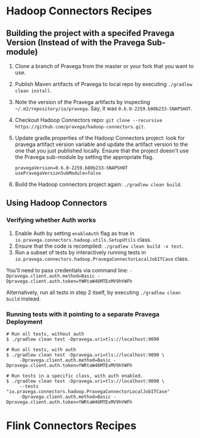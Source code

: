 # Hadoop Connectors Recipes 

## Building the project with a specifed Pravega Version (Instead of with the Pravega Sub-module)

1. Clone a branch of Pravega from the master or your fork that you want to use.
2. Publish Maven artifacts of Pravega to local repo by executing `./gradlew clean install`. 
3. Note the version of the Pravega artifacts by inspecting `~/.m2/repository/io/pravega`. Say, it was `0.6.0-2259.b80b233-SNAPSHOT`.  
4. Checkout Hadoop Connectors repo: `git clone --recursive https://github.com/pravega/hadoop-connectors.git`. 
5. Update gradle.properties of the Hadoop Connectors project: look for pravega artifact version variable and update the artifact version to the one that you just published locally. Ensure that the project doesn't use the Pravega sub-module by setting the appropriate flag.
   
   ```
   pravegaVersion=0.6.0-2259.b80b233-SNAPSHOT
   usePravegaVersionSubModule=false
   ```
6. Build the Hadoop connectors project again: `./gradlew clean build`.

## Using Hadoop Connectors

### Verifying whether Auth works

1. Enable Auth by setting `enableAuth` flag as true in `io.pravega.connectors.hadoop.utils.SetupUtils` class.
2. Ensure that the code is recompiled: `./gradlew clean build -x test`. 
3. Run a subset of tests by interactively running tests in `io.pravega.connectors.hadoop.PravegaConnectorLocalJobITCase` class. 

You'll need to pass credentials via command line: 
`-Dpravega.client.auth.method=Basic -Dpravega.client.auth.token=YWRtaW46MTExMV9hYWFh`

Alternatively, run all tests in step 2 itself, by executing `./gradlew clean build` instead.


### Running tests with it pointing to a separate Pravega Deployment

```
# Run all tests, without auth
$ ./gradlew clean test -Dpravega.uri=tls://localhost:9090

# Run all tests, with auth 
$ ./gradlew clean test -Dpravega.uri=tls://localhost:9090 \
     -Dpravega.client.auth.method=Basic -Dpravega.client.auth.token=YWRtaW46MTExMV9hYWFh
     
# Run tests in a specific class, with auth enabled.
$ ./gradlew clean test -Dpravega.uri=tls://localhost:9090 \
     --tests "io.pravega.connectors.hadoop.PravegaConnectorLocalJobITCase"
     -Dpravega.client.auth.method=Basic -Dpravega.client.auth.token=YWRtaW46MTExMV9hYWFh
```

# Flink Connectors Recipes 
